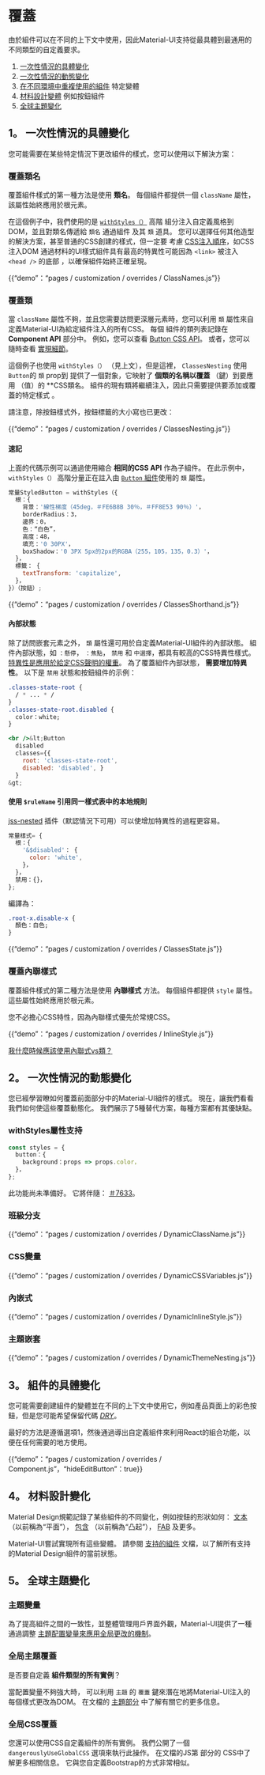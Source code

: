 # 覆蓋

<p class="description">由於組件可以在不同的上下文中使用，因此Material-UI支持從最具體到最通用的不同類型的自定義要求。</p>

1. [一次性情況的具體變化](#1--specific-variation-for-a-one-time-situation)
2. [一次性情況的動態變化](#2--dynamic-variation-for-a-one-time-situation)
3. [在不同環境中重複使用的組件](#3--specific-variation-of-a-component) 特定變體
4. [材料設計變體](#4--material-design-variations) 例如按鈕組件
5. [全球主題變化](#5--global-theme-variation)

## 1。 一次性情況的具體變化

您可能需要在某些特定情況下更改組件的樣式，您可以使用以下解決方案：

### 覆蓋類名

覆蓋組件樣式的第一種方法是使用 **類名**。 每個組件都提供一個 `className` 屬性，該屬性始終應用於根元素。

在這個例子中，我們使用的是 [`withStyles（）`](/customization/css-in-js/#withstyles-styles-options-higher-order-component) 高階 組分注入自定義風格到DOM，並且對類名傳遞給 `類名` 通過組件 及其 `類` 道具。 您可以選擇任何其他造型的解決方案，甚至普通的CSS創建的樣式，但一定要 考慮 [CSS注入順序](/customization/css-in-js/#css-injection-order)，如CSS注入DOM 通過材料的UI樣式組件具有最高的特異性可能因為 `<link>` 被注入 `<head />` 的底部 ，以確保組件始終正確呈現。

{{“demo”：“pages / customization / overrides / ClassNames.js”}}

### 覆蓋類

當 `className` 屬性不夠，並且您需要訪問更深層元素時，您可以利用 `類` 屬性來自定義Material-UI為給定組件注入的所有CSS。 每個 組件的類列表記錄在 **Component API** 部分中。 例如，您可以查看 [Button CSS API](/api/button/#css-api)。 或者，您可以隨時查看 [實現細節](https://github.com/mui-org/material-ui/blob/master/packages/material-ui/src/Button/Button.js)。

這個例子也使用 `withStyles（）` （見上文），但是這裡， `ClassesNesting` 使用 `Button`的 `類` prop到 提供了一個對象，它映射了 **個類的名稱以覆蓋** （鍵）到要應用</strong> （值）的 **CSS類名。 組件的現有類將繼續注入，因此只需要提供要添加或覆蓋的特定樣式 。</p> 

請注意，除按鈕樣式外，按鈕標籤的大小寫也已更改：

{{“demo”：“pages / customization / overrides / ClassesNesting.js”}}

#### 速記

上面的代碼示例可以通過使用縮合 **相同的CSS API** 作為子組件。 在此示例中， `withStyles（）` 高階分量正在註入由 [`Button` 組件](/api/button/#css-api)使用的 `類` 屬性。

```jsx
常量StyledButton = withStyles（{
  根：{
    背景：'線性梯度（45deg，＃FE6B8B 30％，＃FF8E53 90％）'，
    borderRadius：3，
    邊界：0，
    色：“白色”，
    高度：48，
    填充：'0 30PX'，
    boxShadow：'0 3PX 5px的2px的RGBA（255，105，135，0.3）'，
  }，
  標籤： {
    textTransform: 'capitalize',
  }，
}）（按鈕）;
```

{{“demo”：“pages / customization / overrides / ClassesShorthand.js”}}

#### 內部狀態

除了訪問嵌套元素之外， `類` 屬性還可用於自定義Material-UI組件的內部狀態。 組件內部狀態，如 `：懸停`， `：焦點`， `禁用` 和 `中選擇`，都具有較高的CSS特異性樣式。 [特異性是應用於給定CSS聲明的權重](https://developer.mozilla.org/en-US/docs/Web/CSS/Specificity)。 為了覆蓋組件內部狀態， **需要增加特異性**。 以下是 `禁用` 狀態和按鈕組件的示例：

```css
.classes-state-root {
  / * ... * /
}
.classes-state-root.disabled {
  color：white;
}
```

```jsx
<br />&lt;Button
  disabled
  classes={{
    root: 'classes-state-root',
    disabled: 'disabled', }
  }
&gt;

```

#### 使用 `$ruleName` 引用同一樣式表中的本地規則

[jss-nested](https://github.com/cssinjs/jss-nested) 插件（默認情況下可用）可以使增加特異性的過程更容易。

```js
常量樣式= {
  根：{
    '&$disabled'： {
      color: 'white',
    }，
  }，
  禁用：{}，
};
```

編譯為：

```css
.root-x.disable-x {
  顏色：白色;
}
```

{{“demo”：“pages / customization / overrides / ClassesState.js”}}

### 覆蓋內聯樣式

覆蓋組件樣式的第二種方法是使用 **內聯樣式** 方法。 每個組件都提供 `style` 屬性。 這些屬性始終應用於根元素。

您不必擔心CSS特性，因為內聯樣式優先於常規CSS。

{{“demo”：“pages / customization / overrides / InlineStyle.js”}}

[我什麼時候應該使用內聯式vs類？](/getting-started/faq/#when-should-i-use-inline-style-vs-classes-)

## 2。 一次性情況的動態變化

您已經學習瞭如何覆蓋前面部分中的Material-UI組件的樣式。 現在，讓我們看看我們如何使這些覆蓋動態化。 我們展示了5種替代方案，每種方案都有其優缺點。

### withStyles屬性支持

```jsx
const styles = {
  button：{
    background：props => props.color，
  }，
};
```

此功能尚未準備好。 它將伴隨： [＃7633](https://github.com/mui-org/material-ui/issues/7633)。

### 班級分支

{{“demo”：“pages / customization / overrides / DynamicClassName.js”}}

### CSS變量

{{“demo”：“pages / customization / overrides / DynamicCSSVariables.js”}}

### 內嵌式

{{“demo”：“pages / customization / overrides / DynamicInlineStyle.js”}}

### 主題嵌套

{{“demo”：“pages / customization / overrides / DynamicThemeNesting.js”}}

## 3。 組件的具體變化

您可能需要創建組件的變體並在不同的上下文中使用它，例如產品頁面上的彩色按鈕，但是您可能希望保留代碼 [*DRY*](https://en.wikipedia.org/wiki/Don%27t_repeat_yourself)。

最好的方法是遵循選項1，然後通過導出自定義組件來利用React的組合功能，以便在任何需要的地方使用。

{{“demo”：“pages / customization / overrides / Component.js”，“hideEditButton”：true}}

## 4。 材料設計變化

Material Design規範記錄了某些組件的不同變化，例如按鈕的形狀如何： [文本](https://material.io/design/components/buttons.html#text-button) （以前稱為“平面”）， [包含](https://material.io/design/components/buttons.html#contained-button) （以前稱為“凸起”）， [FAB](https://material.io/design/components/buttons-floating-action-button.html) 及更多。

Material-UI嘗試實現所有這些變體。 請參閱 [支持的組件](/getting-started/supported-components/) 文檔，以了解所有支持的Material Design組件的當前狀態。

## 5。 全球主題變化

### 主題變量

為了提高組件之間的一致性，並整體管理用戶界面外觀，Material-UI提供了一種通過調整 [主題配置變量來應用全局更改的機制](/customization/themes/#theme-configuration-variables)。

### 全局主題覆蓋

是否要自定義 **組件類型的所有實例**？

當配置變量不夠強大時， 可以利用 `主題` 的 `覆蓋` 鍵來潛在地將Material-UI注入的每個樣式更改為DOM。 在文檔的 [主題部分](/customization/themes/#customizing-all-instances-of-a-component-type) 中了解有關它的更多信息。

### 全局CSS覆蓋

您還可以使用CSS自定義組件的所有實例。 我們公開了一個 `dangerouslyUseGlobalCSS` 選項來執行此操作。 在文檔的JS第</a> 部分的 CSS中了解更多相關信息。 它與您自定義Bootstrap的方式非常相似。</p>